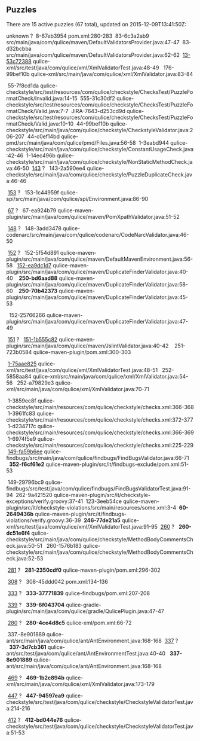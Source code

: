## Puzzles

There are 15 active puzzles (67 total), updated on 2015-12-09T13:41:50Z:

unknown ?
&nbsp;8-67eb3954 pom.xml:280-283
&nbsp;83-6c3a2ab9 src/main/java/com/qulice/maven/DefaultValidatorsProvider.java:47-47
&nbsp;83-d32bcbba src/main/java/com/qulice/maven/DefaultValidatorsProvider.java:62-62
&nbsp;[13-53c72388](https://github.com/tpc2/qulice/issues/176) qulice-xml/src/test/java/com/qulice/xml/XmlValidatorTest.java:48-49
&nbsp;&nbsp;176-99bef10b qulice-xml/src/main/java/com/qulice/xml/XmlValidator.java:83-84

&nbsp;55-7f8cd1da qulice-checkstyle/src/test/resources/com/qulice/checkstyle/ChecksTest/PuzzleFormatCheck/Invalid.java:14-15
&nbsp;555-31c30df2 qulice-checkstyle/src/test/resources/com/qulice/checkstyle/ChecksTest/PuzzleFormatCheck/Valid.java:7-7
&nbsp;JIRA-7643-d253cd9d qulice-checkstyle/src/test/resources/com/qulice/checkstyle/ChecksTest/PuzzleFormatCheck/Valid.java:10-10
&nbsp;44-99bef10b qulice-checkstyle/src/main/java/com/qulice/checkstyle/CheckstyleValidator.java:206-207
&nbsp;44-c0ef14bd qulice-pmd/src/main/java/com/qulice/pmd/Files.java:56-58
&nbsp;1-3eabd944 qulice-checkstyle/src/main/java/com/qulice/checkstyle/ConstantUsageCheck.java:42-46
&nbsp;1-14ec496b qulice-checkstyle/src/main/java/com/qulice/checkstyle/NonStaticMethodCheck.java:46-50
&nbsp;[143](https://github.com/tpc2/qulice/issues/143) ?
&nbsp;&nbsp;143-2a590ee4 qulice-checkstyle/src/main/java/com/qulice/checkstyle/PuzzleDuplicateCheck.java:46-46

&nbsp;[153](https://github.com/tpc2/qulice/issues/153) ?
&nbsp;&nbsp;153-1c44959f qulice-spi/src/main/java/com/qulice/spi/Environment.java:86-90

&nbsp;[67](https://github.com/tpc2/qulice/issues/67) ?
&nbsp;&nbsp;67-ea924b79 qulice-maven-plugin/src/main/java/com/qulice/maven/PomXpathValidator.java:51-52

&nbsp;[148](https://github.com/tpc2/qulice/issues/148) ?
&nbsp;&nbsp;148-3add3478 qulice-codenarc/src/main/java/com/qulice/codenarc/CodeNarcValidator.java:46-50

&nbsp;[152](https://github.com/tpc2/qulice/issues/152) ?
&nbsp;&nbsp;152-5f54d891 qulice-maven-plugin/src/main/java/com/qulice/maven/DefaultMavenEnvironment.java:56-58
&nbsp;&nbsp;[152-ea9dc1d7](https://github.com/teamed/qulice/issues/250) qulice-maven-plugin/src/main/java/com/qulice/maven/DuplicateFinderValidator.java:40-40
&nbsp;&nbsp;&nbsp;**250-bd6aad88** qulice-maven-plugin/src/main/java/com/qulice/maven/DuplicateFinderValidator.java:58-60
&nbsp;&nbsp;&nbsp;**250-70b42373** qulice-maven-plugin/src/main/java/com/qulice/maven/DuplicateFinderValidator.java:45-53

&nbsp;&nbsp;152-25766266 qulice-maven-plugin/src/main/java/com/qulice/maven/DuplicateFinderValidator.java:47-49

&nbsp;[151](https://github.com/tpc2/qulice/issues/151) ?
&nbsp;&nbsp;[151-1b555c82](https://github.com/teamed/qulice/issues/251) qulice-maven-plugin/src/main/java/com/qulice/maven/JslintValidator.java:40-42
&nbsp;&nbsp;&nbsp;251-723b0584 qulice-maven-plugin/pom.xml:300-303


&nbsp;[1-75aae825](https://github.com/teamed/qulice/issues/252) qulice-xml/src/test/java/com/qulice/xml/XmlValidatorTest.java:48-51
&nbsp;&nbsp;252-5858aa84 qulice-xml/src/main/java/com/qulice/xml/XmlValidator.java:54-56
&nbsp;&nbsp;252-a79829e3 qulice-xml/src/main/java/com/qulice/xml/XmlValidator.java:70-71

&nbsp;1-3859ec8f qulice-checkstyle/src/main/resources/com/qulice/checkstyle/checks.xml:366-368
&nbsp;1-3961fc83 qulice-checkstyle/src/main/resources/com/qulice/checkstyle/checks.xml:372-377
&nbsp;1-d234717c qulice-checkstyle/src/main/resources/com/qulice/checkstyle/checks.xml:366-369
&nbsp;1-6974f5e9 qulice-checkstyle/src/main/resources/com/qulice/checkstyle/checks.xml:225-229
&nbsp;[149-fa59b6ee](https://github.com/teamed/qulice/issues/352) qulice-findbugs/src/main/java/com/qulice/findbugs/FindBugsValidator.java:66-71
&nbsp;&nbsp;**352-f6cf61e2** qulice-maven-plugin/src/it/findbugs-exclude/pom.xml:51-53

&nbsp;149-29796bc9 qulice-findbugs/src/test/java/com/qulice/findbugs/FindBugsValidatorTest.java:91-94
&nbsp;262-9a421520 qulice-maven-plugin/src/it/checkstyle-exceptions/verify.groovy:37-41
&nbsp;123-3eeb54ce qulice-maven-plugin/src/it/checkstyle-violations/src/main/resources/some.xml:3-4
&nbsp;**60-2649436b** qulice-maven-plugin/src/it/findbugs-violations/verify.groovy:36-39
&nbsp;**246-77de21a5** qulice-xml/src/test/java/com/qulice/xml/XmlValidatorTest.java:91-95
&nbsp;[260](https://github.com/teamed/qulice/issues/260) ?
&nbsp;&nbsp;**260-dc51e6f4** qulice-checkstyle/src/main/java/com/qulice/checkstyle/MethodBodyCommentsCheck.java:50-51
&nbsp;&nbsp;260-1576b183 qulice-checkstyle/src/main/java/com/qulice/checkstyle/MethodBodyCommentsCheck.java:52-53

&nbsp;[281](https://github.com/teamed/qulice/issues/281) ?
&nbsp;&nbsp;**281-2350cdf0** qulice-maven-plugin/pom.xml:296-302

&nbsp;[308](https://github.com/teamed/qulice/issues/308) ?
&nbsp;&nbsp;308-45ddd042 pom.xml:134-136

&nbsp;[333](https://github.com/teamed/qulice/issues/333) ?
&nbsp;&nbsp;**333-37771839** qulice-findbugs/pom.xml:207-208

&nbsp;[339](https://github.com/teamed/qulice/issues/339) ?
&nbsp;&nbsp;**339-6f043704** qulice-gradle-plugin/src/main/java/com/qulice/gradle/QulicePlugin.java:47-47

&nbsp;[280](https://github.com/teamed/qulice/issues/280) ?
&nbsp;&nbsp;**280-4ce4d8c5** qulice-xml/pom.xml:66-72

&nbsp;337.-8e901889 qulice-ant/src/main/java/com/qulice/ant/AntEnvironment.java:168-168
&nbsp;[337](https://github.com/teamed/qulice/issues/337) ?
&nbsp;&nbsp;**337-3d7cb361** qulice-ant/src/test/java/com/qulice/ant/AntEnvironmentTest.java:40-40
&nbsp;&nbsp;**337-8e901889** qulice-ant/src/main/java/com/qulice/ant/AntEnvironment.java:168-168

&nbsp;[469](https://github.com/teamed/qulice/issues/469) ?
&nbsp;&nbsp;**469-1b2c894b** qulice-xml/src/main/java/com/qulice/xml/XmlValidator.java:173-179

&nbsp;[447](https://github.com/teamed/qulice/issues/447) ?
&nbsp;&nbsp;**447-94597ea9** qulice-checkstyle/src/test/java/com/qulice/checkstyle/CheckstyleValidatorTest.java:214-216

&nbsp;[412](https://github.com/teamed/qulice/issues/412) ?
&nbsp;&nbsp;**412-bd044e76** qulice-checkstyle/src/test/java/com/qulice/checkstyle/CheckstyleValidatorTest.java:51-53

